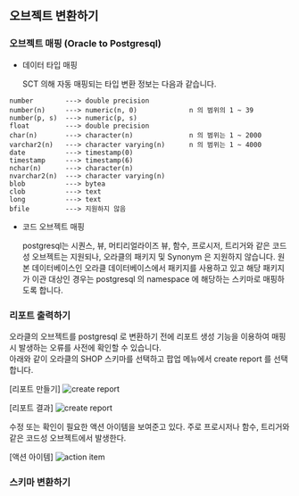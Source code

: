 ## 오브젝트 변환하기 ##

### 오브젝트 매핑 (Oracle to Postgresql) ###

* 데이터 타입 매핑 

  SCT 의해 자동 매핑되는 타입 변환 정보는 다음과 같습니다. 
```
number        ---> double precision
number(n)     ---> numeric(n, 0)             n 의 범위의 1 ~ 39
number(p, s)  ---> numeric(p, s)
float         ---> double precision
char(n)       ---> character(n)              n 의 범위는 1 ~ 2000
varchar2(n)   ---> character varying(n)      n 의 범위는 1 ~ 4000
date          ---> timestamp(0)
timestamp     ---> timestamp(6)
nchar(n)      ---> character(n)
nvarchar2(n)  ---> character varying(n)
blob          ---> bytea
clob          ---> text
long          ---> text
bfile         ---> 지원하지 않음
```

* 코드 오브젝트 매핑

  postgresql는 시퀀스, 뷰, 머티리얼라이즈 뷰, 함수, 프로시저, 트리거와 같은 코드성 오브젝트는 지원되나, 오라클의 패키지 및 Synonym 은 지원하지 않습니다.
  원본 데이터베이스인 오라클 데이터베이스에서 패키지를 사용하고 있고 해당 패키지가 이관 대상인 경우는 postgresql 의 namespace 에 해당하는 스키마로 매핑하도록 합니다.  


### 리포트 출력하기 ###

오라클의 오브젝트를 postgresql 로 변환하기 전에 리포트 생성 기능을 이용하여 매핑시 발생하는 오류를 사전에 확인할 수 있습니다.    
아래와 같이 오라클의 SHOP 스키마를 선택하고 팝업 메뉴에서 create report 를 선택합니다.  

[리포트 만들기]
![create report](https://github.com/gnosia93/postgres-terraform/blob/main/sct/images/sct-create-report.png)

[리포트 결과]
![create report](https://github.com/gnosia93/postgres-terraform/blob/main/sct/images/sct-report.png)

수정 또는 확인이 필요한 액션 아이템을 보여준고 있다. 주로 프로시저나 함수, 트리거와 같은 코드성 오브젝트에서 발생한다. 

[액션 아이템]
![action item](https://github.com/gnosia93/postgres-terraform/blob/main/sct/images/sct-action-item.png)


### 스키마 변환하기 ###

